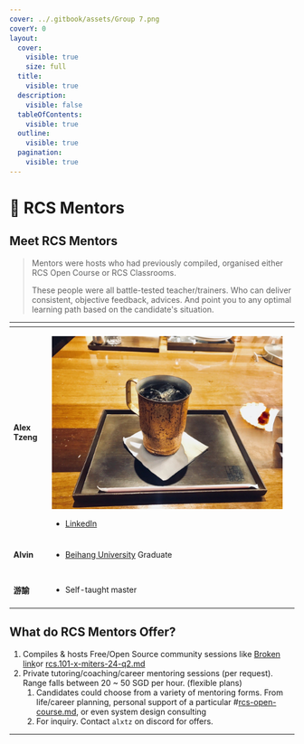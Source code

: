 ```yaml
---
cover: ../.gitbook/assets/Group 7.png
coverY: 0
layout:
  cover:
    visible: true
    size: full
  title:
    visible: true
  description:
    visible: false
  tableOfContents:
    visible: true
  outline:
    visible: true
  pagination:
    visible: true
---
```


# 🌟 RCS Mentors

## Meet RCS Mentors

> Mentors were hosts who had previously compiled, organised either RCS Open Course or RCS Classrooms.
>
> These people were all battle-tested teacher/trainers. Who can deliver consistent, objective feedback, advices. And point you to any optimal learning path based on the candidate's situation.

<table data-view="cards"><thead><tr><th></th><th></th><th></th></tr></thead><tbody><tr><td><h4>Alex Tzeng</h4></td><td><p><img src="../.gitbook/assets/image (27).png" alt="" data-size="original"></p><ul><li><a href="https://www.linkedin.com/in/alxtz/">LinkedIn</a></li></ul></td><td></td></tr><tr><td><h4>Alvin</h4></td><td><ul><li><a href="https://en.wikipedia.org/wiki/Beihang_University">Beihang University</a> Graduate</li></ul></td><td></td></tr><tr><td><h4>游諭</h4></td><td><ul><li>Self-taught master</li></ul></td><td></td></tr></tbody></table>

## What do RCS Mentors Offer?

1. Compiles & hosts Free/Open Source community sessions like [Broken link](broken-reference "mention")or [rcs.101-x-miters-24-q2.md](ru-he-can-yu-xue-xi/rcs.101-x-miters-24-q2.md "mention")
2. Private tutoring/coaching/career mentoring sessions (per request). Range falls between 20 \~ 50 SGD per hour. (flexible plans)
   1. Candidates could choose from a variety of mentoring forms. From life/career planning, personal support of a particular #[rcs-open-course.md](rcs-open-course.md "mention"), or even system design consulting
   2. For inquiry. Contact `alxtz` on discord for offers.

***
